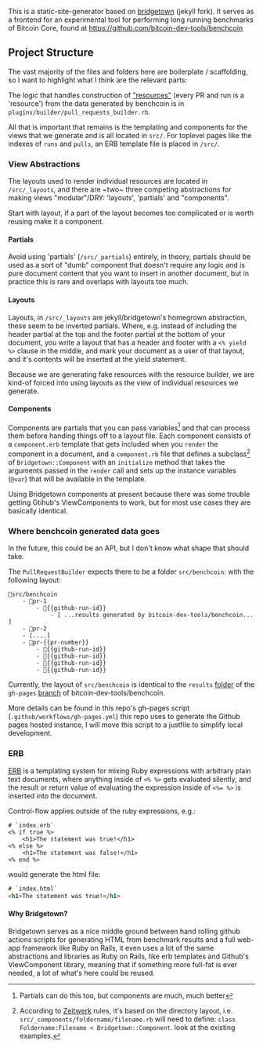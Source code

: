 This is a static-site-generator based on
[bridgetown](https://github.com/bridgetownrb/bridgetown) (jekyll fork). It
serves as a frontend for an experimental tool for performing long running benchmarks of Bitcoin Core, found at https://github.com/bitcoin-dev-tools/benchcoin

## Project Structure

The vast majority of the files and folders here are boilerplate / scaffolding,
so I want to highlight what I think are the relevant parts:

The logic that handles construction of
["resources"](https://www.bridgetownrb.com/docs/resources) (every PR and run
is a 'resource') from the data generated by benchcoin is in
`plugins/builder/pull_requests_builder.rb`.

All that is important that remains is the templating and components for the
views that we generate and is all located in `src/`.  For toplevel pages like
the indexes of `runs` and `pulls`, an ERB template file is placed in
`/src/`. 

### View Abstractions

The layouts used to render individual resources are located in `/src/_layouts`,
and there are ~two~ three competing abstractions for making views "modular"/DRY: 
'layouts', 'partials' and "components".

Start with layout, if a part of the layout becomes too complicated or is worth
reusing make it a component.

#### Partials 
Avoid using 'partials' (`/src/_partials`) entirely, in theory, partials should
be used as a sort of "dumb" component that doesn't require any logic and is
pure document content that you want to insert in another document, but in
practice this is rare and overlaps with layouts too much.


#### Layouts
Layouts, in `/src/_layouts` are jekyll/bridgetown's homegrown abstraction, these seem
to be inverted partials. Where, e.g. instead of including the header
partial at the top and the footer partial at the bottom of your document, you
write a layout that has a header and footer with a `<% yield %>` clause in the middle,
and mark your document as a user of that layout, and it's contents will be
inserted at the yield statement.

Because we are generating fake resources with the resource builder, we are
kind-of forced into using layouts as the view of individual resources we
generate.

#### Components
Components are partials that you can pass variables[^1] and that can process
them before handing things off to a layout file. Each component consists of a
`component.erb` template that gets included when you `render` the component in a
document, and a `component.rb` file that defines a subclass[^2] of
`Bridgetown::Component` with an `initialize` method that takes the arguments
passed in the `render` call and sets up the instance variables (`@var`) that
will be available in the template.

Using Bridgetown components at present because there was some trouble getting
Gtihub's ViewComponents to work, but for most use cases they are basically
identical.

[^1]: Partials can do this too, but components are much, much better
[^2]: According to [Zeitwerk](https://github.com/fxn/zeitwerk) rules, it's based on the directory layout, i.e.
    `src/_components/foldername/filename.rb` will need to define: `class
    Foldername:Filename < Bridgetown::Component`. look at the
    existing examples.


### Where benchcoin generated data goes

In the future, this could be an API, but I don't know what shape that should
take.

The `PullRequestBuilder` expects there to be a folder `src/benchcoin`: with the
following layout:

```
📂src/benchcoin
    - 📂pr-1
        - 📂{{github-run-id}}
            - [ ...results generated by bitcoin-dev-tools/benchcoin... ]
    - 📁pr-2
    - [....]
    - 📂pr-{{pr-number}}
        - 📁{{github-run-id}}
        - 📁{{github-run-id}}
        - 📁{{github-run-id}}
        - 📁{{github-run-id}}
```

Currently, the layout of `src/benchcoin` is identical to the `results`
[folder](https://github.com/bitcoin-dev-tools/benchcoin/tree/gh-pages/results)
of the `gh-pages` [branch](https://github.com/bitcoin-dev-tools/benchcoin/tree/gh-pages) of
bitcoin-dev-tools/benchcoin.

More details can be found in this repo's gh-pages script
(`.github/workflows/gh-pages.yml`) this repo uses to
generate the Github pages hosted instance, I will move this script to a justfile
to simplify local development.

### ERB 

[ERB](https://docs.ruby-lang.org/en/3.3/ERB.html) is a templating system for
mixing Ruby expressions with arbitrary plain text documents, where anything
inside of `<% %>` gets evaluated silently, and the result or return value of
evaluating the expression inside of `<%= %>` is inserted into the document.

Control-flow applies outside of the ruby expressions, e.g.:

```erb
# `index.erb`
<% if true %>
    <h1>The statement was true!</h1>
<% else %>
    <h1>The statement was false!</h1>
<% end %>
```

would generate the html file:

```html
# `index.html`
<h1>The statement was true!</h1>
```

#### Why Bridgetown?

Bridgetown serves as a nice middle ground between hand rolling github
actions scripts for generating HTML from benchmark results and a full web-app framework like
Ruby on Rails, it even uses a lot of the same abstractions and libraries as Ruby
on Rails, like erb templates and Github's ViewComponent library, meaning that if
something more full-fat is ever needed, a lot of what's here could be reused.
